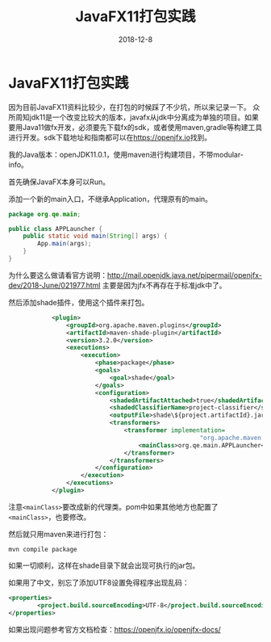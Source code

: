 ﻿---
layout: post
title: "JavaFX11打包实践"
date: 2018-12-8
excerpt: "java11踩坑记录"
tags: ["Java"]
comments: false
---

# JavaFX11打包实践

因为目前JavaFX11资料比较少，在打包的时候踩了不少坑，所以来记录一下。
众所周知jdk11是一个改变比较大的版本，javafx从jdk中分离成为单独的项目。如果要用Java11做fx开发，必须要先下载fx的sdk，或者使用maven,gradle等构建工具进行开发。sdk下载地址和指南都可以在<https://openjfx.io>找到。

我的Java版本：openJDK11.0.1，使用maven进行构建项目，不带modular-info。

首先确保JavaFX本身可以Run。

添加一个新的main入口，不继承Application，代理原有的main。

```java
package org.qe.main;

public class APPLauncher {
    public static void main(String[] args) {
        App.main(args);
    }
}
```

为什么要这么做请看官方说明：<http://mail.openjdk.java.net/pipermail/openjfx-dev/2018-June/021977.html>
主要是因为jfx不再存在于标准jdk中了。

然后添加shade插件，使用这个插件来打包。

```xml
            <plugin>
                <groupId>org.apache.maven.plugins</groupId>
                <artifactId>maven-shade-plugin</artifactId>
                <version>3.2.0</version>
                <executions>
                    <execution>
                        <phase>package</phase>
                        <goals>
                            <goal>shade</goal>
                        </goals>
                        <configuration>
                            <shadedArtifactAttached>true</shadedArtifactAttached>
                            <shadedClassifierName>project-classifier</shadedClassifierName>
                            <outputFile>shade\${project.artifactId}.jar</outputFile>
                            <transformers>
                                <transformer implementation=
                                                     "org.apache.maven.plugins.shade.resource.ManifestResourceTransformer">
                                    <mainClass>org.qe.main.APPLauncher</mainClass>
                                </transformer>
                            </transformers>
                        </configuration>
                    </execution>
                </executions>
            </plugin>
```

注意`<mainClass>`要改成新的代理类。pom中如果其他地方也配置了`<mainClass>`，也要修改。

然后就只用maven来进行打包：

```shell
mvn compile package
```

如果一切顺利，这样在shade目录下就会出现可执行的jar包。

如果用了中文，别忘了添加UTF8设置免得程序出现乱码：

```xml
<properties>
        <project.build.sourceEncoding>UTF-8</project.build.sourceEncoding>
</properties>
```

如果出现问题参考官方文档检查：<https://openjfx.io/openjfx-docs/>